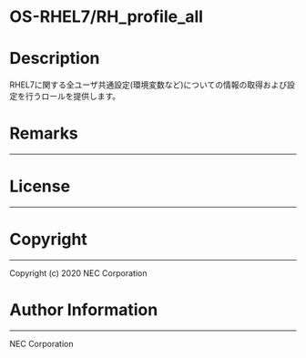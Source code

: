 OS-RHEL7/RH_profile_all
=======================================================
# Description
RHEL7に関する全ユーザ共通設定(環境変数など)についての情報の取得および設定を行うロールを提供します。

# Remarks
-------

# License
-------

# Copyright
---------
Copyright (c) 2020 NEC Corporation

# Author Information
------------------
NEC Corporation
